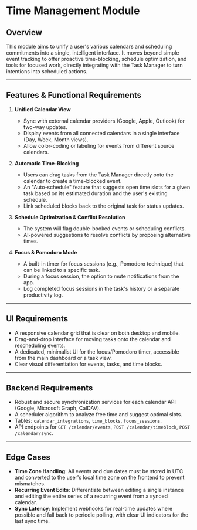 # Time Management Module

## Overview
This module aims to unify a user's various calendars and scheduling commitments into a single, intelligent interface. It moves beyond simple event tracking to offer proactive time-blocking, schedule optimization, and tools for focused work, directly integrating with the Task Manager to turn intentions into scheduled actions.

---

## Features & Functional Requirements

1.  **Unified Calendar View**
    * Sync with external calendar providers (Google, Apple, Outlook) for two-way updates.
    * Display events from all connected calendars in a single interface (Day, Week, Month views).
    * Allow color-coding or labeling for events from different source calendars.

2.  **Automatic Time-Blocking**
    * Users can drag tasks from the Task Manager directly onto the calendar to create a time-blocked event.
    * An "Auto-schedule" feature that suggests open time slots for a given task based on its estimated duration and the user's existing schedule.
    * Link scheduled blocks back to the original task for status updates.

3.  **Schedule Optimization & Conflict Resolution**
    * The system will flag double-booked events or scheduling conflicts.
    * AI-powered suggestions to resolve conflicts by proposing alternative times.

4.  **Focus & Pomodoro Mode**
    * A built-in timer for focus sessions (e.g., Pomodoro technique) that can be linked to a specific task.
    * During a focus session, the option to mute notifications from the app.
    * Log completed focus sessions in the task's history or a separate productivity log.

---

## UI Requirements

* A responsive calendar grid that is clear on both desktop and mobile.
* Drag-and-drop interface for moving tasks onto the calendar and rescheduling events.
* A dedicated, minimalist UI for the focus/Pomodoro timer, accessible from the main dashboard or a task view.
* Clear visual differentiation for events, tasks, and time blocks.

---

## Backend Requirements

* Robust and secure synchronization services for each calendar API (Google, Microsoft Graph, CalDAV).
* A scheduler algorithm to analyze free time and suggest optimal slots.
* Tables: `calendar_integrations`, `time_blocks`, `focus_sessions`.
* API endpoints for `GET /calendar/events`, `POST /calendar/timeblock`, `POST /calendar/sync`.

---

## Edge Cases

* **Time Zone Handling**: All events and due dates must be stored in UTC and converted to the user's local time zone on the frontend to prevent mismatches.
* **Recurring Event Edits**: Differentiate between editing a single instance and editing the entire series of a recurring event from a synced calendar.
* **Sync Latency**: Implement webhooks for real-time updates where possible and fall back to periodic polling, with clear UI indicators for the last sync time.